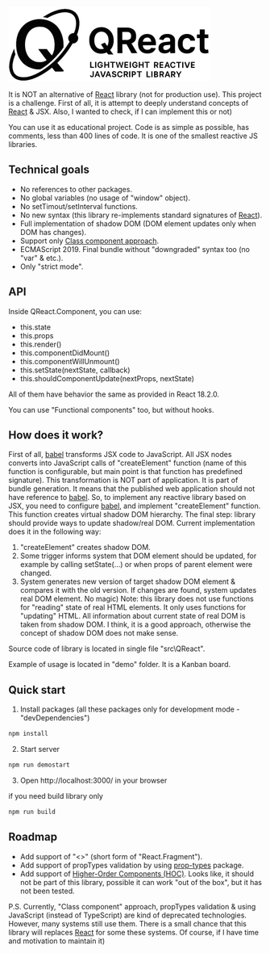 ![QReact – lightweight reactive JavaScript library](https://github.com/Alexander-Protasenya/QReact/blob/main/logo.png)

It is NOT an alternative of [React](https://react.dev/) library (not for production use). This project is a challenge. First of all, it is attempt to deeply understand concepts of [React](https://react.dev/) & JSX. Also, I wanted to check, if I can implement this or not)

You can use it as educational project. Code is as simple as possible, has comments, less than 400 lines of code. It is one of the smallest reactive JS libraries.

## Technical goals
* No references to other packages.
* No global variables (no usage of "window" object).
* No setTimout/setInterval functions.
* No new syntax (this library re-implements standard signatures of [React](https://react.dev/)).
* Full implementation of shadow DOM (DOM element updates only when DOM has changes).
* Support only [Class component approach](https://react.dev/reference/react/component).
* ECMAScript 2019. Final bundle without "downgraded" syntax too (no "var" & etc.).
* Only "strict mode".

## API
Inside QReact.Component, you can use:

* this.state
* this.props
* this.render()
* this.componentDidMount()
* this.componentWillUnmount()
* this.setState(nextState, callback)
* this.shouldComponentUpdate(nextProps, nextState)

All of them have behavior the same as provided in React 18.2.0.

You can use "Functional components" too, but without hooks.

## How does it work?
First of all, [babel](https://babeljs.io/docs/babel-plugin-transform-react-jsx) transforms JSX code to JavaScript. All JSX nodes converts into JavaScript calls of "createElement" function (name of this function is configurable, but main point is that function has predefined signature).
This transformation is NOT part of application. It is part of bundle generation. It means that the published web application should not have reference to [babel](https://babeljs.io/docs/babel-plugin-transform-react-jsx).
So, to implement any reactive library based on JSX, you need to configure [babel](https://babeljs.io/docs/babel-plugin-transform-react-jsx), and implement "createElement" function. This function creates virtual shadow DOM hierarchy.
The final step: library should provide ways to update shadow/real DOM.
Current implementation does it in the following way:
1)	"createElement" creates shadow DOM.
2)	Some trigger informs system that DOM element should be updated, for example by calling setState(...) or when props of parent element were changed.
3)	System generates new version of target shadow DOM element & compares it with the old version. If changes are found, system updates real DOM element.
No magic)
Note: this library does not use functions for "reading" state of real HTML elements. It only uses functions for "updating" HTML. All information about current state of real DOM is taken from shadow DOM. I think, it is a good approach, otherwise the concept of shadow DOM does not make sense.

Source code of library is located in single file "src\QReact".

Example of usage is located in "demo" folder. It is a Kanban board.

## Quick start
1. Install packages (all these packages only for development mode - "devDependencies")

```sh
npm install
```

2. Start server

```sh
npm run demostart
```

3. Open http://localhost:3000/ in your browser

if you need build library only

```sh
npm run build
```

## Roadmap
* Add support of "<>" (short form of "React.Fragment").
* Add support of propTypes validation by using [prop-types](https://www.npmjs.com/package/prop-types) package.
* Add support of [Higher-Order Components (HOC)](https://legacy.reactjs.org/docs/higher-order-components.html). Looks like, it should not be part of this library, possible it can work "out of the box", but it has not been tested.

P.S. Currently, "Class component" approach, propTypes validation & using JavaScript (instead of TypeScript) are kind of deprecated technologies. However, many systems still use them. There is a small chance that this library will replaces [React](https://react.dev/) for some these systems. Of course, if I have time and motivation to maintain it)

